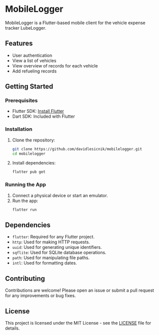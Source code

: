 # MobileLogger

MobileLogger is a Flutter-based mobile client for the vehicle expense tracker LubeLogger.

## Features

- User authentication 
- View a list of vehicles
- View overview of records for each vehicle
- Add refueling records

## Getting Started

### Prerequisites

- Flutter SDK: [Install Flutter](https://flutter.dev/docs/get-started/install)
- Dart SDK: Included with Flutter

### Installation

1. Clone the repository:
   ```sh
   git clone https://github.com/davidlesicnik/mobilelogger.git
   cd mobilelogger
   ```

2. Install dependencies:
   ```sh
   flutter pub get
   ```

### Running the App

1. Connect a physical device or start an emulator.
2. Run the app:
   ```sh
   flutter run
   ```

## Dependencies

- `flutter`: Required for any Flutter project.
- `http`: Used for making HTTP requests.
- `uuid`: Used for generating unique identifiers.
- `sqflite`: Used for SQLite database operations.
- `path`: Used for manipulating file paths.
- `intl`: Used for formatting dates.

## Contributing

Contributions are welcome! Please open an issue or submit a pull request for any improvements or bug fixes.

## License

This project is licensed under the MIT License - see the [LICENSE](LICENSE) file for details.
